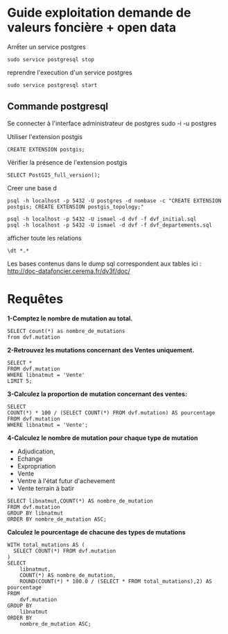 # Guide exploitation demande de valeurs foncière + open **data**

Arrếter un service postgres 
```
sudo service postgresql stop
```

reprendre l'execution d'un service postgres

```
sudo service postgresql start
```


## Commande postgresql
Se connecter à l'interface administrateur de postgres
sudo -i -u postgres

Utiliser l'extension postgis
```
CREATE EXTENSION postgis;
```

Vérifier la présence de l'extension postgis
```
SELECT PostGIS_full_version();
```

Creer une base d
```
psql -h localhost -p 5432 -U postgres -d nombase -c "CREATE EXTENSION postgis; CREATE EXTENSION postgis_topology;"
```

```
psql -h localhost -p 5432 -U ismael -d dvf -f dvf_initial.sql
psql -h localhost -p 5432 -U ismael -d dvf -f dvf_departements.sql
```
afficher toute les relations 
```
\dt *.*
```
Les bases contenus dans le dump sql correspondent aux tables ici :
http://doc-datafoncier.cerema.fr/dv3f/doc/


# Requêtes

**1-Comptez le nombre de mutation au total.** 
```
SELECT count(*) as nombre_de_mutations
from dvf.mutation
```
**2-Retrouvez les mutations concernant des Ventes uniquement.**
```
SELECT * 
FROM dvf.mutation
WHERE libnatmut = 'Vente'
LIMIT 5;
```


**3-Calculez la proportion de mutation concernant des ventes:** 

```
SELECT 
COUNT(*) * 100 / (SELECT COUNT(*) FROM dvf.mutation) AS pourcentage
FROM dvf.mutation
WHERE libnatmut = 'Vente';
```

**4-Calculez le nombre de mutation pour chaque type de mutation** 
- Adjudication, 
- Echange
- Expropriation
- Vente
- Ventre à l'état futur d'achevement
- Vente terrain à batir

```
SELECT libnatmut,COUNT(*) AS nombre_de_mutation
FROM dvf.mutation
GROUP BY libnatmut
ORDER BY nombre_de_mutation ASC;
```

**Calculez le pourcentage de chacune des types de mutations**

```
WITH total_mutations AS (
  SELECT COUNT(*) FROM dvf.mutation
)
SELECT 
    libnatmut,
    COUNT(*) AS nombre_de_mutation,
    ROUND(COUNT(*) * 100.0 / (SELECT * FROM total_mutations),2) AS pourcentage
FROM 
    dvf.mutation
GROUP BY 
    libnatmut
ORDER BY 
    nombre_de_mutation ASC;

```